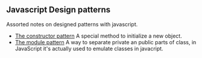 ## Javascript Design patterns

Assorted notes on designed patterns with javascript.


* [The constructor pattern](constructor.js) A special method to initialize a new object.
* [The module pattern](module.js) A way to separate private an public parts of class, in JavaScript it's actually used to emulate classes in javacript.
